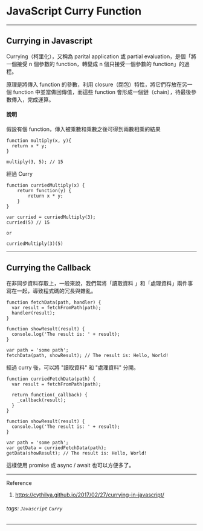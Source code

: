 JavaScript Curry Function
===

---

## Currying in Javascript
Currying（柯里化），又稱為 parital application 或 partial evaluation，是個「將一個接受 n 個參數的 function，轉變成 n 個只接受一個參數的 function」的過程。

原理是將傳入 function 的參數，利用 closure（閉包）特性，將它們存放在另一個 function 中並當做回傳值，而這些 function 會形成一個鏈（chain），待最後參數傳入，完成運算。

#### 說明
假設有個 function，傳入被乘數和乘數之後可得到兩數相乘的結果

```javascript=
function multiply(x, y){
  return x * y;
}

multiply(3, 5); // 15
```

經過 Curry

```javascript=
function curriedMultiply(x) {
    return function(y) {
        return x * y;
    }
}

var curried = curriedMultiply(3);
curried(5) // 15

or 

curriedMultiply(3)(5)
```

---

## Currying the Callback
在非同步資料存取上，一般來說，我們常將「讀取資料 」和「處理資料」兩件事寫在一起，導致程式碼的冗長與雜亂。

```javascript=
function fetchData(path, handler) {
  var result = fetchFromPath(path);
  handler(result);
}

function showResult(result) {
  console.log('The result is: ' + result);
}

var path = 'some path';
fetchData(path, showResult); // The result is: Hello, World!
```

經過 curry 後，可以將 "讀取資料" 和 "處理資料" 分開。

```javascript=
function curriedFetchData(path) {
  var result = fetchFromPath(path);

  return function(_callback) {
    _callback(result);
  }
}

function showResult(result) {
  console.log('The result is: ' + result);
}

var path = 'some path';
var getData = curriedFetchData(path);
getData(showResult); // The result is: Hello, World!
```

這樣使用 promise 或 async / await 也可以方便多了。

---

Reference
1. https://cythilya.github.io/2017/02/27/currying-in-javascript/

###### tags: `Javascript` `Curry` 
---